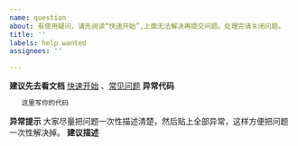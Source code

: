 ```yaml
---
name: question
about: 有使用疑问，请先阅读“快速开始”,上面无法解决再提交问题。处理完请关闭问题。
title: ''
labels: help wanted
assignees: ''

---
```


**建议先去看文档**
[快速开始](https://easyexcel.opensource.alibaba.com/docs/current/) 、[常见问题](https://easyexcel.opensource.alibaba.com/qa/)
**异常代码**
```java
   这里写你的代码
```
**异常提示**
大家尽量把问题一次性描述清楚，然后贴上全部异常，这样方便把问题一次性解决掉。
**建议描述**

